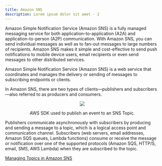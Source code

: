 ```yaml
---
title: Amazon SNS
description: Lorem ipsum dolor sit amet - 2
---
```


Amazon Simple Notification Service (Amazon SNS) is a fully managed messaging service for both application-to-application (A2A) and application-to-person (A2P) communication. With Amazon SNS, you can send individual messages as well as to fan-out messages to large numbers of recipients. Amazon SNS makes it simple and cost-effective to send push notifications to mobile device users, email recipients or even send messages to other distributed services.

Amazon Simple Notification Service (Amazon SNS) is a web service that coordinates and manages the delivery or sending of messages to subscribing endpoints or clients.

In Amazon SNS, there are two types of clients—publishers and subscribers—also referred to as producers and consumers.

<div>
<div align="center"><img src="https://docs.aws.amazon.com/images/sdk-for-javascript/v2/developer-guide/images/code-samples-sns.png"/></div>
<div><p align="center">AWS SDK used to publish an event to an SNS Topic.</p></div>
</div>

Publishers communicate asynchronously with subscribers by producing and sending a message to a topic, which is a logical access point and communication channel. Subscribers (web servers, email addresses, Amazon SQS queues, Lambda functions) consume or receive the message or notification over one of the supported protocols (Amazon SQS, HTTP/S, email, SMS, AWS Lambda) when they are subscribed to the topic.

[Managing Topics in Amazon SNS](https://docs.aws.amazon.com/sdk-for-javascript/v2/developer-guide/sns-examples-managing-topics.html)